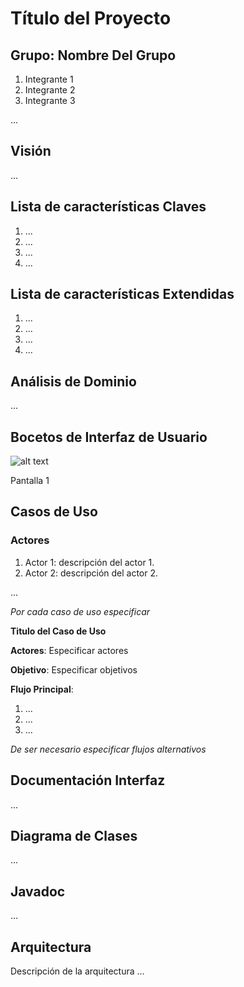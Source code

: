 # Título del Proyecto

## Grupo: Nombre Del Grupo

1. Integrante 1
2. Integrante 2
3. Integrante 3

... 


## Visión 

...

## Lista de características Claves

1. ...
2. ...
3. ...
4. ...

## Lista de características Extendidas

1. ...
2. ...
3. ...
4. ...

## Análisis de Dominio

...

## Bocetos de Interfaz de Usuario


![alt text](https://github.com/cbiale/POO2/blob/master/iteraci%C3%B3n_1/oop.png "Pantalla 1")

Pantalla 1

## Casos de Uso

### Actores

1. Actor 1: descripción del actor 1.
2. Actor 2: descripción del actor 2.

...

_Por cada caso de uso especificar_

__Titulo del Caso de Uso__

__Actores__: Especificar actores

__Objetivo__: Especificar objetivos

__Flujo Principal__:

1. ...
2. ...
3. ...

_De ser necesario especificar flujos alternativos_

## Documentación Interfaz

...

## Diagrama de Clases

...

## Javadoc

...

## Arquitectura

Descripción de la arquitectura ...

